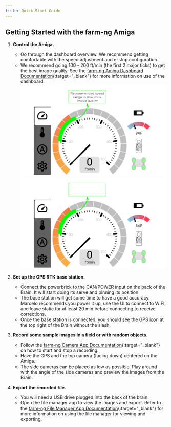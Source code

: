 ```yaml
---
title: Quick Start Guide
---
```


## **Getting Started with the farm-ng Amiga**

1. **Control the Amiga.**
    - Go through the dashboard overview. We recommend getting 
comfortable with the speed adjustment and e-stop configuration.
    - We recommend going 100 - 200 ft/min (the first 2 major ticks) to 
get the best image quality. See the [farm-ng Amiga Dashboard Documentation](https://amiga.farm-ng.com/docs/dashboard/dashboard-user-guide){:target="_blank"} for more information on use of the dashboard.
![Image title](imgs/amiga_dash_light.png#gh-light-mode-only)
![Image title](imgs/amiga_dash_dark.png#gh-dark-mode-only)
2. **Set up the GPS RTK base station.**
    - Connect the powerbrick to the CAN/POWER input on the back of 
the Brain. It will start doing its serve and pinning its position. 
    - The base station will get some time to have a good accuracy. Marcelo 
recommends you power it up, use the UI to connect to WIFI, and 
leave static for at least 20 min before connecting to receive 
corrections.
    - Once the base station is connected, you should see the GPS icon at 
the top right of the Brain without the slash.
3. **Record some sample images in a field or with random objects.**
    - Follow the [farm-ng Camera App Documentation](https://amiga.farm-ng.com/docs/apps/camera_app/){:target="_blank"} on how to start and stop a recording. 
    - Have the GPS and the top camera (facing down) centered on the 
Amiga.
    - The side cameras can be placed as low as possible. Play around 
with the angle of the side cameras and preview the images from 
the Brain.

4. **Export the recorded file.**
    - You will need a USB drive plugged into the
back of the brain. 
    - Open the file manager app to view 
 the images and export. Refer to the [farm-ng File Manager App Documentation](https://amiga.farm-ng.com/docs/apps/file_manager_app/){:target="_blank"} for more information on using the file manager for viewing and exporting.




